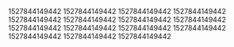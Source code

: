 1527844149442
1527844149442
1527844149442
1527844149442
1527844149442
1527844149442
1527844149442
1527844149442
1527844149442
1527844149442
1527844149442
1527844149442
1527844149442
1527844149442
1527844149442